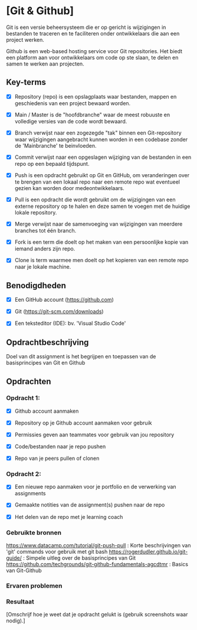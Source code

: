# [Git & Github]

Git is een versie beheersysteem die er op gericht is wijzigingen in bestanden te traceren en te faciliteren onder ontwikkelaars die aan een project werken.
 
Github is een web-based hosting service voor Git repositories. Het biedt een platform aan voor ontwikkelaars om code op ste slaan, te delen en samen te werken aan projecten. 

## Key-terms

- [x] Repository (repo) is een opslagplaats waar bestanden, mappen en geschiedenis van een project bewaard worden.
- [x] Main / Master is de "hoofdbranche" waar de meest robuuste en volledige versies van de code wordt bewaard.
- [x] Branch verwijst naar een zogezegde "tak" binnen een Git-repository waar wijzigingen aangebracht kunnen worden in een codebase zonder de 'Mainbranche' te beinvloeden.
- [x] Commit verwijst naar een opgeslagen wijziging van de bestanden in een repo op een bepaald tijdspunt. 
- [x] Push is een opdracht gebruikt op Git en GitHub, om veranderingen over te brengen van een lokaal repo naar een remote repo wat eventueel gezien kan worden door medeontwikkelaars.
- [x] Pull is een opdracht die wordt gebruikt om de wijzigingen van een externe repository op te halen en deze samen te voegen met de huidige lokale repository.
- [x] Merge verwijst naar de samenvoeging van wijzigingen van meerdere branches tot één branch.
- [x] Fork is een term die doelt op het maken van een persoonlijke kopie van iemand anders zijn repo.
- [x] Clone is term waarmee men doelt op het kopieren van een remote repo naar je lokale machine.


## Benodigdheden

- [x] Een GitHub account (https://github.com)
- [x] Git (https://git-scm.com/downloads)
- [x] Een teksteditor (IDE): bv. 'Visual Studio Code'


## Opdrachtbeschrijving

Doel van dit assignment is het begrijpen en toepassen van de basisprincipes van Git en Github

## Opdrachten

### Opdracht 1:

- [x] Github account aanmaken
- [x] Repository op je Github account aanmaken voor gebruik
- [x] Permissies geven aan teammates voor gebruik van jou repository
- [x] Code/bestanden naar je repo pushen
- [x] Repo van je peers pullen of clonen


### Opdracht 2:

- [x] Een nieuwe repo aanmaken voor je portfolio en de verwerking van assignments
- [x] Gemaakte notities van de assignment(s) pushen naar de repo
- [x] Het delen van de repo met je learning coach   


### Gebruikte bronnen

https://www.datacamp.com/tutorial/git-push-pull : 			Korte beschrijvingen van 'git' commands voor gebruik met git bash
https://rogerdudler.github.io/git-guide/ : 				Simpele uitleg over de basisprincipes van Git
https://github.com/techgrounds/git-github-fundamentals-agcdtmr :	Basics van Git-Github



### Ervaren problemen


### Resultaat
[Omschrijf hoe je weet dat je opdracht gelukt is (gebruik screenshots waar nodig).]
